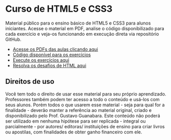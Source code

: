<!-- # PROJETOS
  ProgramadorBR
        * [1 -]<a href="./HTML5-CSS3/PROGBR/1 - Projeto Curriculo/>">1 - Projeto Curriculo</a>
        <!-- <a href="./HTML5-CSS3/PROGBR/2 - Projeto Página de conteúdo/">2 - Projeto Página de conteúdo</a>
        <a href="./HTML5-CSS3/PROGBR/3 - Projeto Página de Receitas/">3 - Projeto Página de Receitas</a>
        <a href="./HTML5-CSS3/PROGBR/4 - Projeto Página de captura/">4 - Projeto Página de captura</a>
        <a href="./HTML5-CSS3/PROGBR/5 - Projeto Social Links/">5 - Projeto Social Links</a>


<!-- <h2>Curso em Video HTML5 + CSS3</h2>
    <a href="./HTML5-CSS3/GUSTAVOGUANABARA/1 - Projeto Android/">1 - Projeto Android</a> -->

# Curso de HTML5 e CSS3

Material público para o ensino básico de HTML5 e CSS3 para alunos iniciantes. Acesse o material em PDF, analise o código disponibilizado para cada exercício e veja-os funcionando em execução direta via repositório GitHub.

* [Acesse os PDFs das aulas clicando aqui](https://github.com/gustavoguanabara/html-css/tree/master/aulas-pdf)
* [Código disponível para os exercícios](https://github.com/gustavoguanabara/html-css/tree/master/exercicios)
* [Execute os exercícios aqui](https://gustavoguanabara.github.io/html-css/exercicios/)
* [Resolva os desafios de HTML aqui](https://github.com/gustavoguanabara/html-css/tree/master/desafios)

## Direitos de uso

Você tem todo o direito de usar esse material para seu próprio aprendizado. Professores também podem ter acesso a todo o conteúdo e usá-los com seus alunos. Porém todos o que usarem esse material - seja para qual for a finalidade - deverão manter a referência ao material original, criado e disponibilizado pelo Prof. Gustavo Guanabara. Este conteúdo não poderá ser utilizado em nenhuma hipótese para ser replicada - integral ou parcialmente - por autores/ editoras/ instituições de ensino para criar livros ou apostilas, com finalidades de obter ganho financeiro com ele.
 






